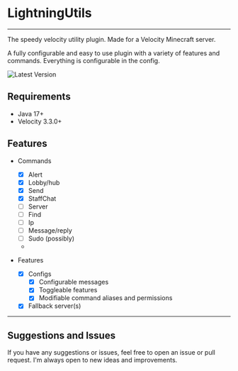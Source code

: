 # LightningUtils

---

The speedy velocity utility plugin. Made for a Velocity Minecraft server.

A fully configurable and easy to use plugin with a variety of features and commands. Everything is configurable in the config.


![Latest Version](https://img.shields.io/github/v/release/LightningReflex/LightningUtils?style=flat-square)

## Requirements
- Java 17+
- Velocity 3.3.0+

## Features
- Commands
  - [X] Alert
  - [X] Lobby/hub
  - [X] Send
  - [X] StaffChat
  - [ ] Server
  - [ ] Find
  - [ ] Ip
  - [ ] Message/reply
  - [ ] Sudo (possibly)
  - 

- Features
  - [X] Configs
    - [X] Configurable messages
    - [X] Toggleable features
    - [X] Modifiable command aliases and permissions
  - [X] Fallback server(s)

---

## Suggestions and Issues
If you have any suggestions or issues, feel free to open an issue or pull request. I'm always open to new ideas and improvements.